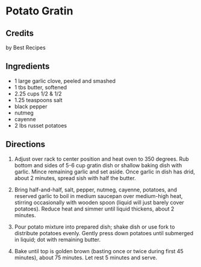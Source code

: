 # Potato Gratin 

## Credits

by Best Recipes

## Ingredients

- 1 large garlic clove, peeled and smashed
- 1 tbs butter, softened
- 2.25 cups 1/2 & 1/2
- 1.25 teaspoons salt
- black pepper
- nutmeg
- cayenne
- 2 lbs russet potatoes

## Directions

1. Adjust over rack to center position and heat oven to 350 degrees. Rub bottom and sides of 5-6 cup gratin dish or shallow baking dish with garlic. Mince remaining garlic and set aside. Once garlic in dish has drid, about 2 minutes, spread sish with half the butter.  
  
 2. Bring half-and-half, salt, pepper, nutmeg, cayenne, potatoes, and reserved garlic to boil in medium saucepan over medium-high heat, stirring occasionally with wooden spoon (liquid will just barely cover potatoes). Reduce heat and simmer until liquid thickens, about 2 minutes.  
  
 3. Pour potato mixture into prepared dish; shake dish or use fork to distribute potatoes evenly. Gently press down potatoes until submerged in liquid; dot with remaining butter.  
  
 4. Bake until top is golden brown (basting once or twice during first 45 minutes), about 75 minutes. Let rest 5 minutes and serve.

